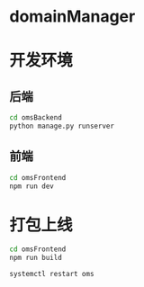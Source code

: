 # domainManager

# 开发环境
## 后端

```bash
cd omsBackend
python manage.py runserver
```

## 前端
```bash
cd omsFrontend
npm run dev
```

# 打包上线
```bash
cd omsFrontend
npm run build

systemctl restart oms
```
